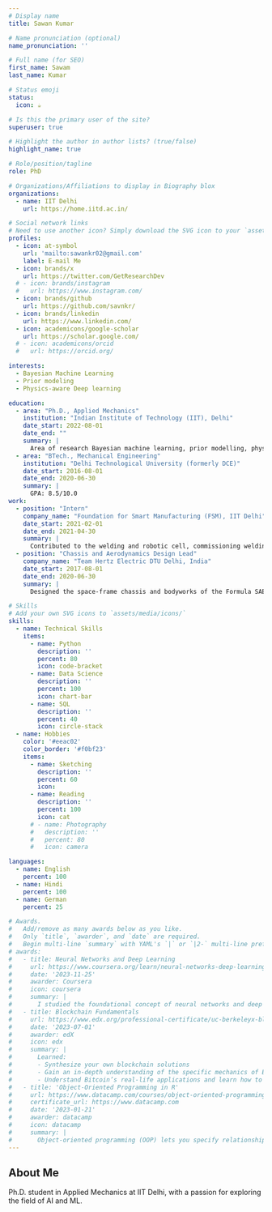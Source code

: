 ```yaml
---
# Display name
title: Sawan Kumar

# Name pronunciation (optional)
name_pronunciation: ''

# Full name (for SEO)
first_name: Sawam
last_name: Kumar

# Status emoji
status:
  icon: ☕️

# Is this the primary user of the site?
superuser: true

# Highlight the author in author lists? (true/false)
highlight_name: true

# Role/position/tagline
role: PhD

# Organizations/Affiliations to display in Biography blox
organizations:
  - name: IIT Delhi
    url: https://home.iitd.ac.in/

# Social network links
# Need to use another icon? Simply download the SVG icon to your `assets/media/icons/` folder.
profiles:
  - icon: at-symbol
    url: 'mailto:sawankr02@gmail.com'
    label: E-mail Me
  - icon: brands/x
    url: https://twitter.com/GetResearchDev
  # - icon: brands/instagram
  #   url: https://www.instagram.com/
  - icon: brands/github
    url: https://github.com/savnkr/
  - icon: brands/linkedin
    url: https://www.linkedin.com/
  - icon: academicons/google-scholar
    url: https://scholar.google.com/
  # - icon: academicons/orcid
  #   url: https://orcid.org/

interests:
  - Bayesian Machine Learning
  - Prior modeling
  - Physics-aware Deep learning

education:
  - area: "Ph.D., Applied Mechanics"
    institution: "Indian Institute of Technology (IIT), Delhi"
    date_start: 2022-08-01
    date_end: ""
    summary: |
      Area of research Bayesian machine learning, prior modelling, physics-aware deep learning and uncertainty quantification.
  - area: "BTech., Mechanical Engineering"
    institution: "Delhi Technological University (formerly DCE)"
    date_start: 2016-08-01
    date_end: 2020-06-30
    summary: |
      GPA: 8.5/10.0
work:
  - position: "Intern"
    company_name: "Foundation for Smart Manufacturing (FSM), IIT Delhi"
    date_start: 2021-02-01
    date_end: 2021-04-30
    summary: |
      Contributed to the welding and robotic cell, commissioning welding robots (KUKA) and gaining hands-on experience in robotic automation.
  - position: "Chassis and Aerodynamics Design Lead"
    company_name: "Team Hertz Electric DTU Delhi, India"
    date_start: 2017-08-01
    date_end: 2020-06-30
    summary: |
      Designed the space-frame chassis and bodyworks of the Formula SAE vehicle for two consecutive Formula Bharat events.

# Skills
# Add your own SVG icons to `assets/media/icons/`
skills:
  - name: Technical Skills
    items:
      - name: Python
        description: ''
        percent: 80
        icon: code-bracket
      - name: Data Science
        description: ''
        percent: 100
        icon: chart-bar
      - name: SQL
        description: ''
        percent: 40
        icon: circle-stack
  - name: Hobbies
    color: '#eeac02'
    color_border: '#f0bf23'
    items:
      - name: Sketching
        description: ''
        percent: 60
        icon: 
      - name: Reading
        description: ''
        percent: 100
        icon: cat
      # - name: Photography
      #   description: ''
      #   percent: 80
      #   icon: camera

languages:
  - name: English
    percent: 100
  - name: Hindi
    percent: 100
  - name: German
    percent: 25

# Awards.
#   Add/remove as many awards below as you like.
#   Only `title`, `awarder`, and `date` are required.
#   Begin multi-line `summary` with YAML's `|` or `|2-` multi-line prefix and indent 2 spaces below.
# awards:
#   - title: Neural Networks and Deep Learning
#     url: https://www.coursera.org/learn/neural-networks-deep-learning
#     date: '2023-11-25'
#     awarder: Coursera
#     icon: coursera
#     summary: |
#       I studied the foundational concept of neural networks and deep learning. By the end, I was familiar with the significant technological trends driving the rise of deep learning; build, train, and apply fully connected deep neural networks; implement efficient (vectorized) neural networks; identify key parameters in a neural network’s architecture; and apply deep learning to your own applications.
#   - title: Blockchain Fundamentals
#     url: https://www.edx.org/professional-certificate/uc-berkeleyx-blockchain-fundamentals
#     date: '2023-07-01'
#     awarder: edX
#     icon: edx
#     summary: |
#       Learned:
#       - Synthesize your own blockchain solutions
#       - Gain an in-depth understanding of the specific mechanics of Bitcoin
#       - Understand Bitcoin’s real-life applications and learn how to attack and destroy Bitcoin, Ethereum, smart contracts and Dapps, and alternatives to Bitcoin’s Proof-of-Work consensus algorithm
#   - title: 'Object-Oriented Programming in R'
#     url: https://www.datacamp.com/courses/object-oriented-programming-with-s3-and-r6-in-r
#     certificate_url: https://www.datacamp.com
#     date: '2023-01-21'
#     awarder: datacamp
#     icon: datacamp
#     summary: |
#       Object-oriented programming (OOP) lets you specify relationships between functions and the objects that they can act on, helping you manage complexity in your code. This is an intermediate level course, providing an introduction to OOP, using the S3 and R6 systems. S3 is a great day-to-day R programming tool that simplifies some of the functions that you write. R6 is especially useful for industry-specific analyses, working with web APIs, and building GUIs.
---
```


## About Me

Ph.D. student in Applied Mechanics at IIT Delhi, with a passion for exploring the field of AI and ML.
